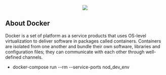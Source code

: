 <p align="center"><img src="https://nodejs.org/static/images/logo.svg"></p>

## About Docker

Docker is a set of platform as a service products that uses OS-level virtualization to deliver software in packages called containers. Containers are isolated from one another and bundle their own software, libraries and configuration files; they can communicate with each other through well-defined channels.

- docker-compose run --rm --service-ports nod_dev_env